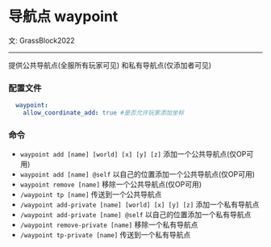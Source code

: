 # 导航点 <Badge type="tip">waypoint</Badge>
文: GrassBlock2022

-----

提供公共导航点(全服所有玩家可见) 和私有导航点(仅添加者可见)

### 配置文件

```yaml
  waypoint:
    allow_coordinate_add: true #是否允许玩家添加坐标
```

### 命令
- `waypoint add [name] [world] [x] [y] [z]` 添加一个公共导航点(仅OP可用)
- `waypoint add [name] @self` 以自己的位置添加一个公共导航点(仅OP可用)
- `waypoint remove [name]` 移除一个公共导航点(仅OP可用)
- `/waypoint tp [name]`  传送到一个公共导航点
- `/waypoint add-private [name] [world] [x] [y] [z]` 添加一个私有导航点
- `/waypoint add-private [name] @self` 以自己的位置添加一个私有导航点
- `/waypoint remove-private [name]` 移除一个私有导航点
- `/waypoint tp-private [name]` 传送到一个私有导航点